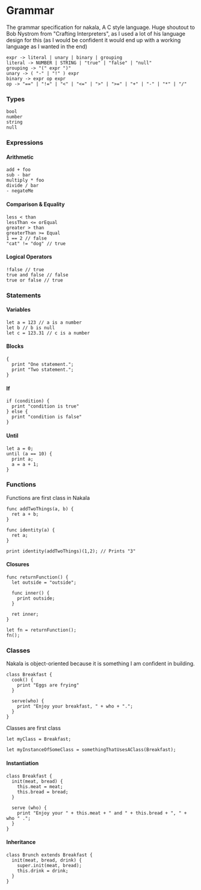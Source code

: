 # Grammar

The grammar specification for nakala, A C style language. Huge shoutout to Bob Nystrom from "Crafting Interpreters", as I used a lot of his language design for this (as I would be confident it would end up with a working language as I wanted in the end)

```
expr -> literal | unary | binary | grouping
literal -> NUMBER | STRING | "true" | "false" | "null"
grouping -> "(" expr ")"
unary -> ( "-" | "!" ) expr
binary -> expr op expr
op -> "==" | "!=" | "<" | "<=" | ">" | ">=" | "+" | "-" | "*" | "/"
```

### Types
```
bool
number
string
null
```

### Expressions

#### Arithmetic
```
add + foo
sub - bar
multiply * foo
divide / bar
- negateMe
```

#### Comparison & Equality
```
less < than
lessThan <= orEqual
greater > than
greaterThan >= Equal
1 == 2 // false
"cat" != "dog" // true
```

#### Logical Operators

```
!false // true
true and false // false
true or false // true
```

### Statements

#### Variables
```
let a = 123 // a is a number
let b // b is null
let c = 123.31 // c is a number
```

#### Blocks
```
{
  print "One statement.";
  print "Two statement.";
}
```

#### If
```
if (condition) {
  print "condition is true"
} else {
  print "condition is false"
}
```

#### Until
```
let a = 0;
until (a == 10) {
  print a;
  a = a + 1;
}
```

### Functions

Functions are first class in Nakala

```
func addTwoThings(a, b) {
  ret a + b;
}

func identity(a) {
  ret a;
}

print identity(addTwoThings)(1,2); // Prints "3"
```

#### Closures 
```
func returnFunction() {
  let outside = "outside";

  func inner() {
    print outside;
  }

  ret inner;
}

let fn = returnFunction();
fn();
```

### Classes
Nakala is object-oriented because it is something I am confident in building.

```
class Breakfast {
  cook() {
    print "Eggs are frying"
  }

  serve(who) {
    print "Enjoy your breakfast, " + who + ".";
  }
}
```

Classes are first class
```
let myClass = Breakfast;

let myInstanceOfSomeClass = somethingThatUsesAClass(Breakfast);
```

#### Instantiation

```
class Breakfast {
  init(meat, bread) {
    this.meat = meat;
    this.bread = bread;
  }

  serve (who) {
    print "Enjoy your " + this.meat + " and " + this.bread + ", " + who " .";
  }
}
```

#### Inheritance
```
class Brunch extends Breakfast {
  init(meat, bread, drink) {
    super.init(meat, bread);
    this.drink = drink;
  }
}
```

